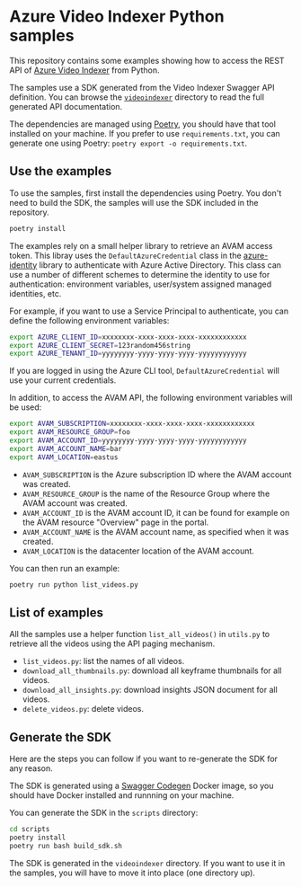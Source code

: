 # Azure Video Indexer Python samples

This repository contains some examples showing how to access the REST API of [Azure Video Indexer](https://docs.microsoft.com/en-us/azure/azure-video-indexer/) from Python.

The samples use a SDK generated from the Video Indexer Swagger API definition. You can browse the [`videoindexer`](videoindexer) directory to read the full generated API documentation.

The dependencies are managed using [Poetry](https://python-poetry.org/), you should have that tool installed on your machine. If you prefer to use `requirements.txt`, you can generate one using Poetry: `poetry export -o requirements.txt`.

## Use the examples

To use the samples, first install the dependencies using Poetry. You don't need to build the SDK, the samples will use the SDK included in the repository.

```sh
poetry install
```

The examples rely on a small helper library to retrieve an AVAM access token. This libray uses the `DefaultAzureCredential` class in the [azure-identity](https://docs.microsoft.com/en-us/python/api/overview/azure/identity-readme?view=azure-python) library to authenticate with Azure Active Directory. This class can use a number of different schemes to determine the identity to use for authentication: environment variables, user/system assigned managed identities, etc.

For example, if you want to use a Service Principal to authenticate, you can define the following environment variables:

```sh
export AZURE_CLIENT_ID=xxxxxxxx-xxxx-xxxx-xxxx-xxxxxxxxxxxx
export AZURE_CLIENT_SECRET=123random456string
export AZURE_TENANT_ID=yyyyyyyy-yyyy-yyyy-yyyy-yyyyyyyyyyyy
```

If you are logged in using the Azure CLI tool, `DefaultAzureCredential` will use your current credentials.

In addition, to access the AVAM API, the following environment variables will be used:

```sh
export AVAM_SUBSCRIPTION=xxxxxxxx-xxxx-xxxx-xxxx-xxxxxxxxxxxx
export AVAM_RESOURCE_GROUP=foo
export AVAM_ACCOUNT_ID=yyyyyyyy-yyyy-yyyy-yyyy-yyyyyyyyyyyy
export AVAM_ACCOUNT_NAME=bar
export AVAM_LOCATION=eastus
```

- `AVAM_SUBSCRIPTION` is the Azure subscription ID where the AVAM account was created.
- `AVAM_RESOURCE_GROUP` is the name of the Resource Group where the AVAM account was created.
- `AVAM_ACCOUNT_ID` is the AVAM account ID, it can be found for example on the AVAM resource "Overview" page in the portal.
- `AVAM_ACCOUNT_NAME` is the AVAM account name, as specified when it was created.
- `AVAM_LOCATION` is the datacenter location of the AVAM account.

You can then run an example:

```sh
poetry run python list_videos.py
```

## List of examples

All the samples use a helper function `list_all_videos()` in `utils.py` to retrieve all the videos using the API paging mechanism.

- `list_videos.py`: list the names of all videos. 
- `download_all_thumbnails.py`: download all keyframe thumbnails for all videos.
- `download_all_insights.py`: download insights JSON document for all videos.
- `delete_videos.py`: delete videos.

## Generate the SDK

Here are the steps you can follow if you want to re-generate the SDK for any reason.

The SDK is generated using a [Swagger Codegen](https://github.com/swagger-api/swagger-codegen) Docker image, so you should have Docker installed and runnning on your machine.

You can generate the SDK in the `scripts` directory:

```sh
cd scripts
poetry install
poetry run bash build_sdk.sh
```

The SDK is generated in the `videoindexer` directory. If you want to use it in the samples, you will have to move it into place (one directory up).
